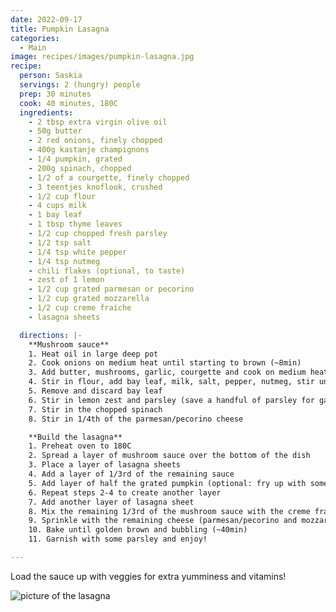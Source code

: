 ```yaml
---
date: 2022-09-17
title: Pumpkin Lasagna
categories:
  - Main
image: recipes/images/pumpkin-lasagna.jpg
recipe:
  person: Saskia
  servings: 2 (hungry) people
  prep: 30 minutes
  cook: 40 minutes, 180C
  ingredients:
    - 2 tbsp extra virgin olive oil
    - 50g butter
    - 2 red onions, finely chopped
    - 400g kastanje champignons
    - 1/4 pumpkin, grated
    - 200g spinach, chopped
    - 1/2 of a courgette, finely chopped
    - 3 teentjes knoflook, crushed
    - 1/2 cup flour
    - 4 cups milk
    - 1 bay leaf
    - 1 tbsp thyme leaves
    - 1/2 cup chopped fresh parsley
    - 1/2 tsp salt
    - 1/4 tsp white pepper
    - 1/4 tsp nutmeg
    - chili flakes (optional, to taste)
    - zest of 1 lemon
    - 1/2 cup grated parmesan or pecorino
    - 1/2 cup grated mozzarella
    - 1/2 cup creme fraiche
    - lasagna sheets

  directions: |-
    **Mushroom sauce**
    1. Heat oil in large deep pot
    2. Cook onions on medium heat until starting to brown (~8min)
    3. Add butter, mushrooms, garlic, courgette and cook on medium heat until liquid has evaporate (~10min)
    4. Stir in flour, add bay leaf, milk, salt, pepper, nutmeg, stir until thickended
    5. Remove and discard bay leaf
    6. Stir in lemon zest and parsley (save a handful of parsley for garnish), chili flakes to taste
    7. Stir in the chopped spinach
    8. Stir in 1/4th of the parmesan/pecorino cheese

    **Build the lasagna**
    1. Preheat oven to 180C
    2. Spread a layer of mushroom sauce over the bottom of the dish
    3. Place a layer of lasagna sheets
    4. Add a layer of 1/3rd of the remaining sauce
    5. Add layer of half the grated pumpkin (optional: fry up with some spices first), sprinkle in half the thyme
    6. Repeat steps 2-4 to create another layer
    7. Add another layer of lasagna sheet
    8. Mix the remaining 1/3rd of the mushroom sauce with the creme fraiche and spread over the lasagna sheets
    9. Sprinkle with the remaining cheese (parmesan/pecorino and mozzarella)
    10. Bake until golden brown and bubbling (~40min)
    11. Garnish with some parsley and enjoy!

---
```


Load the sauce up with veggies for extra yumminess and vitamins!

![picture of the lasagna]({{site.baseurl}}/recipes/images/pumpkin-lasagna.jpg)
